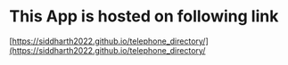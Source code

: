 # This App is hosted on following link
[https://siddharth2022.github.io/telephone_directory/](https://siddharth2022.github.io/telephone_directory/
